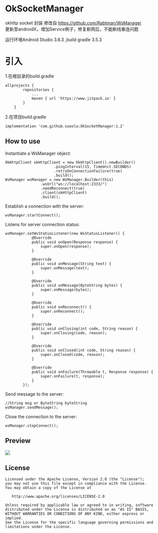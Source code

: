 # OkSocketManager
okhttp socket 封装
修改自 https://github.com/Rabtman/WsManager   
更新至androidX，增加Service例子，修复断网后，不能断线重连问题  

运行环境Android Studio 3.6.3 ,build gradle 3.5.3  

# 引入  
1.在根目录的build.gradle 
```
allprojects {
		repositories {
			...
			maven { url 'https://www.jitpack.io' }
		}
	}
```
2.在项目build.gradle 
```
implementation 'com.github.sooola:OkSocketManager:1.2'
```
## How to use

Instantiate a WsManager object:

```
OkHttpClient okHttpClient = new OkHttpClient().newBuilder()
                      .pingInterval(15, TimeUnit.SECONDS)
                      .retryOnConnectionFailure(true)
                      .build();
WsManager wsManager = new WsManager.Builder(this)
                .wsUrl("ws://localhost:2333/")
                .needReconnect(true)
                .client(okHttpClient)
                .build();
```

Establish a connection with the server:

```
wsManager.startConnect();
```

Listens for server connection status:

```
wsManager.setWsStatusListener(new WsStatusListener() {
            @Override
            public void onOpen(Response response) {
                super.onOpen(response);
            }

            @Override
            public void onMessage(String text) {
                super.onMessage(text);
            }

            @Override
            public void onMessage(ByteString bytes) {
                super.onMessage(bytes);
            }

            @Override
            public void onReconnect() {
                super.onReconnect();
            }

            @Override
            public void onClosing(int code, String reason) {
                super.onClosing(code, reason);
            }

            @Override
            public void onClosed(int code, String reason) {
                super.onClosed(code, reason);
            }

            @Override
            public void onFailure(Throwable t, Response response) {
                super.onFailure(t, response);
            }
        });
```

Send message to the server:

```
//String msg or ByteString byteString
wsManager.sendMessage();
```

Close the connection to the server:

```
wsManager.stopConnect();
```

## Preview

![](https://github.com/Rabtman/WsManager/raw/master/screenshots/ws.gif)

## License

```
Licensed under the Apache License, Version 2.0 (the "License");
you may not use this file except in compliance with the License.
You may obtain a copy of the License at

   http://www.apache.org/licenses/LICENSE-2.0

Unless required by applicable law or agreed to in writing, software
distributed under the License is distributed on an "AS IS" BASIS,
WITHOUT WARRANTIES OR CONDITIONS OF ANY KIND, either express or implied.
See the License for the specific language governing permissions and
limitations under the License.
```
